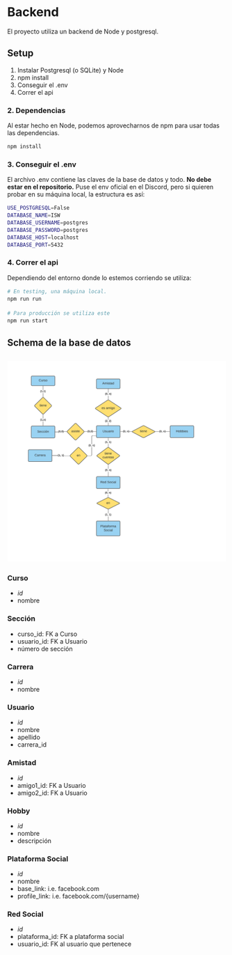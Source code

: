 # Backend
El proyecto utiliza un backend de Node y postgresql.

## Setup
1. Instalar Postgresql (o SQLite) y Node
2. npm install
3. Conseguir el .env
4. Correr el api


### 2. Dependencias
Al estar hecho en Node, podemos aprovecharnos de npm para usar todas las dependencias.
```bash
npm install
```

### 3. Conseguir el .env
El archivo .env contiene las claves de la base de datos y todo. **No debe estar en el repositorio.**
Puse el env oficial en el Discord, pero si quieren probar en su máquina local, la estructura es así:
```bash
USE_POSTGRESQL=False
DATABASE_NAME=ISW
DATABASE_USERNAME=postgres
DATABASE_PASSWORD=postgres
DATABASE_HOST=localhost
DATABASE_PORT=5432
```

### 4. Correr el api
Dependiendo del entorno donde lo estemos corriendo se utiliza:
```bash
# En testing, una máquina local.
npm run run

# Para producción se utiliza este
npm run start
```

## Schema de la base de datos
![Schema](Schema.png)
---
### Curso
- *id*
- nombre

### Sección
- curso_id: FK a Curso
- usuario_id: FK a Usuario
- número de sección

### Carrera
- *id*
- nombre

### Usuario
- *id*
- nombre
- apellido
- carrera_id 

### Amistad
- *id*
- amigo1_id: FK a Usuario
- amigo2_id: FK a Usuario

### Hobby
- *id*
- nombre
- descripción

### Plataforma Social
- *id*
- nombre
- base_link: i.e. facebook.com
- profile_link: i.e. facebook.com/{username}

### Red Social
- *id*
- plataforma_id: FK a plataforma social
- usuario_id: FK al usuario que pertenece
